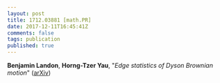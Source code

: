 ```yaml
---
layout: post
title: 1712.03881 [math.PR]
date: 2017-12-11T16:45:41Z
comments: false
tags: publication
published: true
---
```


<b>Benjamin Landon</b>, <b>Horng-Tzer Yau</b>, "<i>Edge statistics of Dyson Brownian motion</i>" ([arXiv](http://arxiv.org/abs/1712.03881v1))
